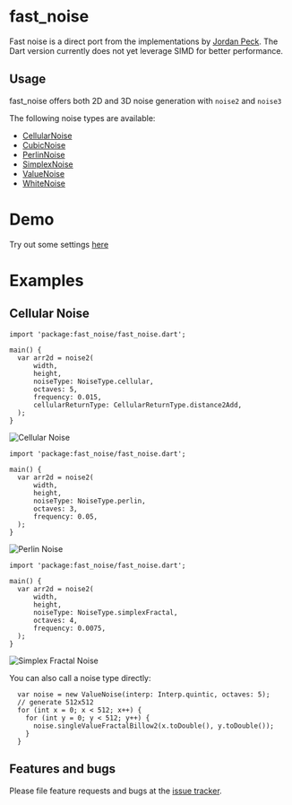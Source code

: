 # fast_noise

Fast noise is a direct port from the implementations by [Jordan Peck][auburns].
The Dart version currently does not yet leverage SIMD for better performance.

## Usage

fast_noise offers both 2D and 3D noise generation with ``noise2`` and ``noise3``

The following noise types are available:
- [CellularNoise][cellular_noise]
- [CubicNoise][cubic_noise]
- [PerlinNoise][perlin_noise]
- [SimplexNoise][simplex_noise]
- [ValueNoise][value_noise]
- [WhiteNoise][white_noise]

# Demo
Try out some settings [here][preview]

# Examples
## Cellular Noise
    import 'package:fast_noise/fast_noise.dart';

    main() {
      var arr2d = noise2(
          width,
          height,
          noiseType: NoiseType.cellular,
          octaves: 5,
          frequency: 0.015,
          cellularReturnType: CellularReturnType.distance2Add,
      );
    }

![Cellular Noise](https://imgur.com/ajmSxvC.png)

    import 'package:fast_noise/fast_noise.dart';

    main() {
      var arr2d = noise2(
          width,
          height,
          noiseType: NoiseType.perlin,
          octaves: 3,
          frequency: 0.05,
      );
    }

![Perlin Noise](https://imgur.com/vUFS893.png)       

    import 'package:fast_noise/fast_noise.dart';

    main() {
      var arr2d = noise2(
          width,
          height,
          noiseType: NoiseType.simplexFractal,
          octaves: 4,
          frequency: 0.0075,
      );
    }

![Simplex Fractal Noise](https://imgur.com/PRSWv95.png)

You can also call a noise type directly:

      var noise = new ValueNoise(interp: Interp.quintic, octaves: 5);
      // generate 512x512  
      for (int x = 0; x < 512; x++) {
        for (int y = 0; y < 512; y++) {
          noise.singleValueFractalBillow2(x.toDouble(), y.toDouble());
        }
      }

## Features and bugs

Please file feature requests and bugs at the [issue tracker][tracker].

[tracker]: https://github.com/frankpepermans/fast_noise/issues
[auburns]: https://github.com/Auburns
[preview]: http://igindo.com/fastnoise
[cellular_noise]: https://github.com/frankpepermans/fast_noise/blob/master/lib/src/noise/cellular.dart
[cubic_noise]: https://github.com/frankpepermans/fast_noise/blob/master/lib/src/noise/cubic.dart
[perlin_noise]: https://github.com/frankpepermans/fast_noise/blob/master/lib/src/noise/perlin.dart
[simplex_noise]: https://github.com/frankpepermans/fast_noise/blob/master/lib/src/noise/simplex.dart
[value_noise]: https://github.com/frankpepermans/fast_noise/blob/master/lib/src/noise/value.dart
[white_noise]: https://github.com/frankpepermans/fast_noise/blob/master/lib/src/noise/white.dart
